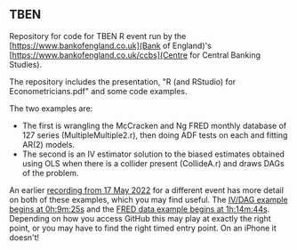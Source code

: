 ## TBEN

Repository for code for TBEN R event run by the [https://www.bankofengland.co.uk](Bank of England)'s [https://www.bankofengland.co.uk/ccbs](Centre for Central Banking Studies).

The repository includes the presentation, "R (and RStudio) for Econometricians.pdf" and some code examples.

The two examples are: 

- The first is wrangling the McCracken and Ng FRED monthly database of 127 series 
(MultipleMultiple2.r), then doing ADF tests on each and fitting AR(2) models.
- The second is an IV estimator solution to the biased estimates obtained using OLS when there is a collider 
present (CollideA.r) and draws DAGs of the problem.

An earlier [recording from 17 May 2022](https://vimeo.com/714018017/1879a82119) for a different event has more 
detail on both of these examples, which you may find useful. 
The [IV/DAG example begins at 0h:9m:25s](https://vimeo.com/714018017/1879a82119?ts=565000) and the 
[FRED data example begins at 1h:14m:44s](https://vimeo.com/714018017/1879a82119?ts=4480000). Depending on how you access GitHub 
this may play at exactly the right point, or you may have to find the right timed entry point. On an iPhone it doesn't!



